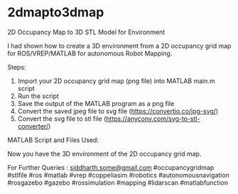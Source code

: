 # 2dmapto3dmap
2D Occupancy Map to 3D STL Model for Environment


I had shown how to create a 3D environment from a 2D occupancy grid map for ROS/VREP/MATLAB for autonomous Robot Mapping.

Steps:
1. Import your 2D occupancy grid map (png file) into MATLAB main.m script
2. Run the script
3. Save the output of the MATLAB program as a png file
4. Convert the saved jpeg file to svg file (https://convertio.co/jpg-svg/)
5. Convert the svg file to stl file (https://anyconv.com/svg-to-stl-converter/)

MATLAB Script and Files Used: 

Now you have the 3D environment of the 2D occupancy grid map.

For Further Queries : siddharth.some@gmail.com
#occupancygridmap #stlfile #ros #matlab #vrep #coppeliasim #robotics #autonomousnavigation #rosgazebo #gazebo #rossimulation #mapping #lidarscan #matlabfunction
